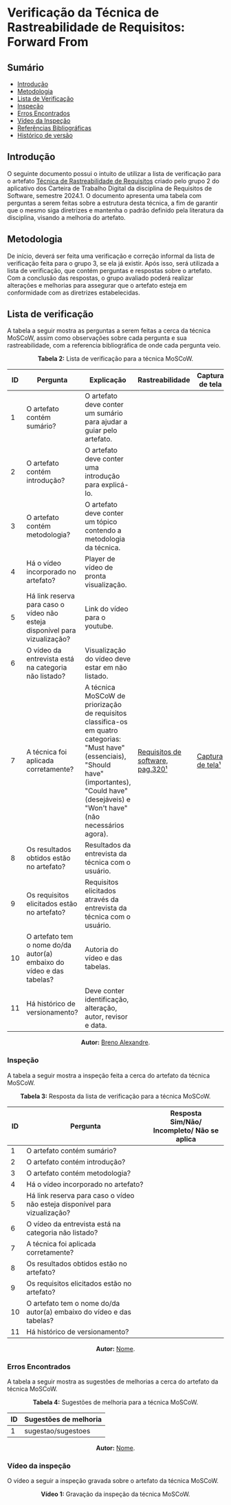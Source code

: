 # Verificação da Técnica de Rastreabilidade de Requisitos: Forward From


## Sumário
* [Introdução](#Introdução)
* [Metodologia](#Metodologia)
* [Lista de Verificação](#Lista-de-Verificação)
* [Inspeção](#Inspeção)
* [Erros Encontrados](#Erros-Encontrados)
* [Vídeo da Inspeção](#Vídeo-da-Inspeção)
* [Referências Bibliográficas](#Referências-Bibliográficas)
* [Histórico de versão](#Histórico-de-versão)


## Introdução

O seguinte documento possui o intuito de utilizar a lista de verificação para o artefato [Técnica de Rastreabilidade de Requisitos](https://requisitos-de-software.github.io/2024.1-CarteiradeTrabalhoDigital/#/posRastreabilidade/forwardFrom) criado pelo grupo 2 do aplicativo dos Carteira de Trabalho Digital da disciplina de Requisitos de Software, semestre 2024.1. O documento apresenta uma tabela com perguntas a serem feitas sobre a estrutura desta técnica, a fim de garantir que o mesmo siga diretrizes e mantenha o padrão definido pela literatura da disciplina, visando a melhoria do artefato.


## Metodologia

De início, deverá ser feita uma verificação e correção informal da lista de verificação feita para o grupo 3, se ela já existir. Após isso, será utilizada a lista de verificação, que contém perguntas e respostas sobre o artefato. Com a conclusão das respostas, o grupo avaliado poderá realizar alterações e melhorias para assegurar que o artefato esteja em conformidade com as diretrizes estabelecidas.


## Lista de verificação

A tabela a seguir mostra as perguntas a serem feitas a cerca da técnica MoSCoW, assim como observações sobre cada pergunta e sua rastreabilidade, com a referencia bibliográfica de onde cada pergunta veio.

<center>

<b>Tabela 2:</b> Lista de verificação para a técnica MoSCoW.

| ID  | Pergunta | Explicação | Rastreabilidade | Captura de tela |
| --- | -------- | ---------- | --------------- | --------------- |
| 1   | O artefato contém sumário? | O artefato deve conter um sumário para ajudar a guiar pelo artefato. | | |
| 2   | O artefato contém introdução? | O artefato deve conter uma introdução para explicá-lo. | | |
| 3   | O artefato contém metodologia? | O artefato deve conter um tópico contendo a metodologia da técnica. | | |
| 4   | Há o vídeo incorporado no artefato? | Player de vídeo de pronta visualização. | | |
| 5   | Há link reserva para caso o vídeo não esteja disponível para vizualização? | Link do vídeo para o youtube. | | |
| 6   | O vídeo da entrevista está na categoria não listado? | Visualização do vídeo deve estar em não listado. | | |
| 7   | A técnica foi aplicada corretamente? | A técnica MoSCoW de priorização de requisitos classifica-os em quatro categorias: "Must have" (essenciais), "Should have" (importantes), "Could have" (desejáveis) e "Won't have" (não necessários agora). | [Requisitos de software, pag.320¹](#Referências-Bibliográficas) | [Captura de tela¹](https://github.com/Requisitos-de-Software/2024.1-CarteiradeTrabalhoDigital/blob/main/docs/assets/imagensVerificacao/imagemVerificacaoMoscow.png) |
| 8   | Os resultados obtidos estão no artefato? | Resultados da entrevista da técnica com o usuário. | | |
| 9   | Os requisitos elicitados estão no artefato? | Requisitos elicitados através da entrevista da técnica com o usuário. | | |
| 10  | O artefato tem o nome do/da autor(a) embaixo do vídeo e das tabelas? | Autoria do vídeo e das tabelas. | | |
| 11  | Há histórico de versionamento? | Deve conter identificação, alteração, autor, revisor e data. | | |

<b>Autor:</b> <a href="https://github.com/brenoalexandre0">Breno Alexandre</a>.

</center>


### Inspeção

A tabela a seguir mostra a inspeção feita a cerca do artefato da técnica MoSCoW.

<center>

<b>Tabela 3:</b> Resposta da lista de verificação para a técnica MoSCoW.

| ID |  Pergunta                                                                  | Resposta <br> Sim/Não/ Incompleto/ Não se aplica |
| -- | -------------------------------------------------------------------------- | ------------------------------------------------ |
| 1   | O artefato contém sumário? | |
| 2   | O artefato contém introdução? | |
| 3   | O artefato contém metodologia? | |
| 4   | Há o vídeo incorporado no artefato? | |
| 5   | Há link reserva para caso o vídeo não esteja disponível para vizualização? | |
| 6   | O vídeo da entrevista está na categoria não listado? | |
| 7   | A técnica foi aplicada corretamente? | |
| 8   | Os resultados obtidos estão no artefato? | |
| 9   | Os requisitos elicitados estão no artefato? | |
| 10  | O artefato tem o nome do/da autor(a) embaixo do vídeo e das tabelas? | |
| 11  | Há histórico de versionamento? | |

<b>Autor:</b> <a href="https://github.com/nome">Nome</a>.

</center>


### Erros Encontrados

A tabela a seguir mostra as sugestões de melhorias a cerca do artefato da técnica MoSCoW.

<center>

<b>Tabela 4:</b> Sugestões de melhoria para a técnica MoSCoW.

| ID |  Sugestões de melhoria | 
| -- | ---------------------- |
| 1  | sugestao/sugestoes     |

<b>Autor:</b> <a href="https://github.com/nome">Nome</a>.

</center>


### Vídeo da inspeção

O vídeo a seguir a inspeção gravada sobre o artefato da técnica MoSCoW.

<center>

<b>Vídeo 1:</b> Gravação da inspeção da técnica MoSCoW.

<iframe width="400" height="800" src="" title="Inspeção da técnica MoSCoW" frameborder="0" allow="accelerometer; autoplay; clipboard-write; encrypted-media; gyroscope; picture-in-picture; web-share" referrerpolicy="strict-origin-when-cross-origin" allowfullscreen></iframe>

É possível acessar o vídeo por meio deste [link]().

<b>Autor:</b> <a href="https://github.com/nome">Nome</a>.

</center>


## Referências Bibliográficas

1. **WIEGERS**, Karl. Requisitos de software. 3. ed. Rio de Janeiro: Brasport, 2013. Pags. 320 e 321.


## Histórico de versão

| Versão | Alteração                           | Responsável     | Revisor         | Data       |
| ------ | ----------------------------------- | --------------- | --------------- | ---------- |
| 1.0    | Criação do artefato                 | Breno Alexandre | -               | 01/07/2024 |
